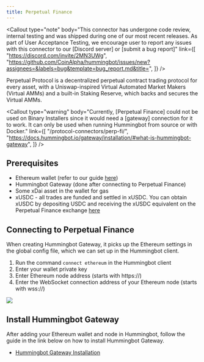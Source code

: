 ```yaml
---
title: Perpetual Finance
---
```




<Callout
  type="note"
  body="This connector has undergone code review, internal testing and was shipped during one of our most recent releases. As part of User Acceptance Testing, we encourage user to report any issues with this connector to our [Discord server] or [submit a bug report]"
  link={[
    "https://discord.com/invite/2MN3UWg",
    "https://github.com/CoinAlpha/hummingbot/issues/new?assignees=&labels=bug&template=bug_report.md&title=",
  ]}
/>

Perpetual Protocol is a decentralized perpetual contract trading protocol for every asset, with a Uniswap-inspired Virtual Automated Market Makers (Virtual AMMs) and a built-in Staking Reserve, which backs and secures the Virtual AMMs.

<Callout
  type="warning"
  body="Currently, [Perpetual Finance] could not be used on Binary Installers since it would need a [gateway] connection for it to work. It can only be used when running Hummingbot from source or with Docker."
  link={[
    "/protocol-connectors/perp-fi/",
    "https://docs.hummingbot.io/gateway/installation/#what-is-hummingbot-gateway",
  ]}
/>

## Prerequisites

- Ethereum wallet (refer to our guide [here](/operation/connect-exchange/#setup-ethereum-wallet))
- Hummingbot Gateway (done after connecting to Perpetual Finance)
- Some xDai asset in the wallet for gas
- xUSDC - all trades are funded and settled in xUSDC. You can obtain xUSDC by depositing USDC and receiving the xUSDC equivalent on the Perpetual Finance exchange [here](https://perp.exchange)

## Connecting to Perpetual Finance

When creating Hummingbot Gateway, it picks up the Ethereum settings in the global config file, which we can set up in the Hummingbot client.

1. Run the command `connect ethereum` in the Hummingbot client
2. Enter your wallet private key
3. Enter Ethereum node address (starts with https://)
4. Enter the WebSocket connection address of your Ethereum node (starts with wss://)

![](/assets/img/connect-ethereum.gif)

## Install Hummingbot Gateway

After adding your Ethereum wallet and node in Hummingbot, follow the guide in the link below on how to install Hummingbot Gateway.

- [Hummingbot Gateway Installation](/gateway/installation/)
